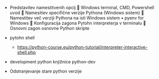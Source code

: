 - Predstavitev namestitvenih opcij
	Windows terminal, CMD, Powershell uvod
	Namesitiev specifične verzije Pythona (Windows sistem)
	Namestitev več verziji Pythona na isti Windows sistem
•	pyenv for Windows
	Konfiguracija zagona Pytohn interpreterja v terminalu
	Osnovni zagon osnovne Python skripte
- pytohn shell
    - https://python-course.eu/python-tutorial/interpreter-interactive-shell.php

- development python knjižnice python-dev
- Odstranjevanje stare python verzije